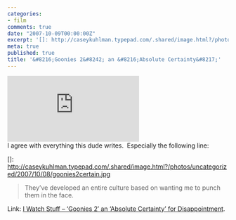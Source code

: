 ```yaml
---
categories:
- film
comments: true
date: "2007-10-09T00:00:00Z"
excerpt: '[]: http://caseykuhlman.typepad.com/.shared/image.html?/photos/uncategorized/2007/10/08/goonies2certain.jpg'
meta: true
published: true
title: '&#8216;Goonies 2&#8242; an &#8216;Absolute Certainty&#8217;'
---
```


[![Goonies2certain][2]][2]  
I agree with everything this dude writes.  Especially the following line: 

 []: http://caseykuhlman.typepad.com/.shared/image.html?/photos/uncategorized/2007/10/08/goonies2certain.jpg

> They’ve developed an entire culture based on wanting me to punch them in the face.

Link: [I Watch Stuff – ‘Goonies 2′ an ‘Absolute Certainty’ for Disappointment][2]. 

 [2]: http://www.iwatchstuff.com/2007/10/goonies_2_an_absolute_certaint.php "I Watch Stuff - 'Goonies 2' an 'Absolute Certainty' for Disappointment"

 